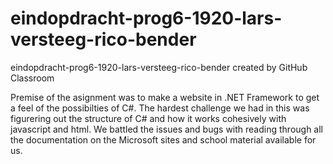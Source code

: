 # eindopdracht-prog6-1920-lars-versteeg-rico-bender
eindopdracht-prog6-1920-lars-versteeg-rico-bender created by GitHub Classroom

Premise of the asignment was to make a website in .NET Framework to get a feel of the possibilties of C#.
The hardest challenge we had in this was figurering out the structure of C# and how it works cohesively with javascript and html.
We battled the issues and bugs with reading through all the documentation on the Microsoft sites and school material available for us.
